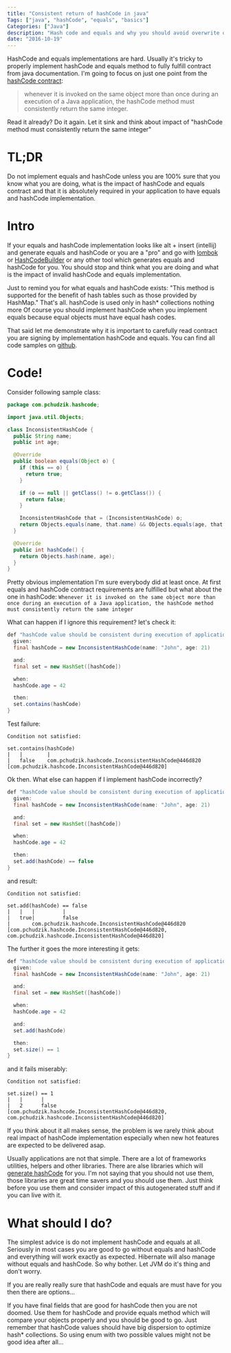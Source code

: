 ```yaml
---
title: "Consistent return of hashCode in java"
Tags: ["java", "hashCode", "equals", "basics"]
Categories: ["Java"]
description: "Hash code and equals and why you should avoid overwrite of it"
date: "2016-10-19"
---
```


HashCode and equals implementations are hard. Usually it's tricky to properly implement hashCode and
equals method to fully fulfill contract from java documentation. I'm going to focus on just one
point from the [hashCode
contract](https://docs.oracle.com/javase/8/docs/api/java/lang/Object.html#hashCode--):

> whenever it is invoked on the same object more than once during an 
> execution of a Java application, the hashCode method must consistently 
> return the same integer.

Read it already? Do it again. Let it sink and think about impact of "hashCode method must
consistently return the same integer"

<!--more-->

# TL;DR

Do not implement equals and hashCode unless you are 100% sure that you know what you are doing, what
is the impact of hashCode and equals contract and that it is absolutely required in your application
to have equals and hashCode implementation.


# Intro

If your equals and hashCode implementation looks like alt + insert (intellij) and generate equals
and hashCode or you are a "pro" and go with
[lombok](https://projectlombok.org/features/EqualsAndHashCode.html) or
[HashCodeBuilder](https://commons.apache.org/proper/commons-lang/javadocs/api-release/org/apache/commons/lang3/builder/HashCodeBuilder.html)
or any other tool which generates equals and hashCode for you. You should stop and think what you
are doing and what is the impact of invalid hashCode and equals implementation.

Just to remind you for what equals and hashCode exists: "This method is supported for the benefit of
hash tables such as those provided by HashMap." That's all. hashCode is used only in hash*
collections nothing more Of course you should implement hashCode when you implement equals because
equal objects must have equal hash codes.

That said let me demonstrate why it is important to carefully read contract you are signing by
implementation hashCode and equals. You can find all code samples on
[github](https://github.com/pchudzik/changing-hashcode).


# Code!

Consider following sample class:

```java
package com.pchudzik.hashcode;

import java.util.Objects;

class InconsistentHashCode {
  public String name;
  public int age;

  @Override
  public boolean equals(Object o) {
    if (this == o) {
      return true;
    }

    if (o == null || getClass() != o.getClass()) {
      return false;
    }

    InconsistentHashCode that = (InconsistentHashCode) o;
    return Objects.equals(name, that.name) && Objects.equals(age, that.age);
  }

  @Override
  public int hashCode() {
    return Objects.hash(name, age);
  }
}
```

Pretty obvious implementation I'm sure everybody did at least once. At first equals and hashCode
contract requirements are fulfilled but what about the one in hashCode: ```Whenever it is invoked on
the same object more than once during an execution of a Java application, the hashCode method must
consistently return the same integer```
 
What can happen if I ignore this requirement? let's check it:

```java
def "hashCode value should be consistent during execution of application set.contains example"() {
  given:
  final hashCode = new InconsistentHashCode(name: "John", age: 21)

  and:
  final set = new HashSet([hashCode])

  when:
  hashCode.age = 42

  then:
  set.contains(hashCode)
}
```

Test failure:

```
Condition not satisfied:

set.contains(hashCode)
|   |        |
|   false    com.pchudzik.hashcode.InconsistentHashCode@446d820
[com.pchudzik.hashcode.InconsistentHashCode@446d820]
```

Ok then. What else can happen if I implement hashCode incorrectly?

```java
def "hashCode value should be consistent during execution of application set.add example"() {
  given:
  final hashCode = new InconsistentHashCode(name: "John", age: 21)

  and:
  final set = new HashSet([hashCode])

  when:
  hashCode.age = 42

  then:
  set.add(hashCode) == false
}
```

and result:

```
Condition not satisfied:

set.add(hashCode) == false
|   |   |         |
|   true|         false
|       com.pchudzik.hashcode.InconsistentHashCode@446d820
[com.pchudzik.hashcode.InconsistentHashCode@446d820, com.pchudzik.hashcode.InconsistentHashCode@446d820]
```

The further it goes the more interesting it gets:

```java
def "hashCode value should be consistent during execution of application set.size example"() {
  given:
  final hashCode = new InconsistentHashCode(name: "John", age: 21)

  and:
  final set = new HashSet([hashCode])

  when:
  hashCode.age = 42

  and:
  set.add(hashCode)

  then:
  set.size() == 1
}
```

and it fails miserably:

```
Condition not satisfied:

set.size() == 1
|   |      |
|   2      false
[com.pchudzik.hashcode.InconsistentHashCode@446d820, com.pchudzik.hashcode.InconsistentHashCode@446d820]
```

If you think about it all makes sense, the problem is we rarely think about real impact of hashCode
implementation especially when new hot features are expected to be delivered asap.

Usually applications are not that simple. There are a lot of frameworks utilities, helpers and other
libraries. There are alse libraries which will [generate
hashCode](https://projectlombok.org/features/EqualsAndHashCode.html) for you. I'm not saying that
you should not use them, those libraries are great time savers and you should use them. Just think
before you use them and consider impact of this autogenerated stuff and if you can live with it.

# What should I do?

The simplest advice is do not implement hashCode and equals at all. Seriously in most cases you are
good to go without equals and hashCode and everything will work exactly as expected. Hibernate will
also manage without equals and hashCode. So why bother. Let JVM do it's thing and don't worry.

If you are really really sure that hashCode and equals are must have for you then there are
options...

If you have final fields that are good for hashCode then you are not doomed. Use them for hashCode
and provide equals method which will compare your objects properly and you should be good to go.
Just remember that hashCode values should have big dispersion to optimize hash* collections. So
using enum with two possible values might not be good idea after all...

